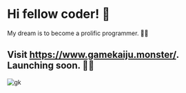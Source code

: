 # Hi fellow coder! 👋 

My dream is to become a prolific programmer. 🧙‍♂️

## Visit https://www.gamekaiju.monster/. Launching soon. 📅🤞

![gk](https://user-images.githubusercontent.com/71205864/211120091-c500fc0a-945d-4cd0-a412-f2b867542ae0.png)
